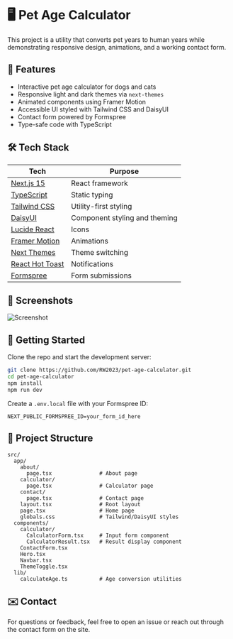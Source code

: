 # 🖥️ Pet Age Calculator

This project is a utility that converts pet years to human years while demonstrating responsive design, animations, and a working contact form.

## 🌟 Features
- Interactive pet age calculator for dogs and cats
- Responsive light and dark themes via `next-themes`
- Animated components using Framer Motion
- Accessible UI styled with Tailwind CSS and DaisyUI
- Contact form powered by Formspree
- Type-safe code with TypeScript

## 🛠 Tech Stack
| Tech | Purpose |
|------|---------|
| [Next.js 15](https://nextjs.org/) | React framework |
| [TypeScript](https://www.typescriptlang.org/) | Static typing |
| [Tailwind CSS](https://tailwindcss.com/) | Utility-first styling |
| [DaisyUI](https://daisyui.com/) | Component styling and theming |
| [Lucide React](https://lucide.dev/) | Icons |
| [Framer Motion](https://www.framer.com/motion/) | Animations |
| [Next Themes](https://github.com/pacocoursey/next-themes) | Theme switching |
| [React Hot Toast](https://react-hot-toast.com/) | Notifications |
| [Formspree](https://formspree.io/) | Form submissions |

## 📸 Screenshots
![Screenshot](https://www.ryan-w.dev/projects/pet.png)

## 🚀 Getting Started
Clone the repo and start the development server:

```bash
git clone https://github.com/RW2023/pet-age-calculator.git
cd pet-age-calculator
npm install
npm run dev
```

Create a `.env.local` file with your Formspree ID:

```env
NEXT_PUBLIC_FORMSPREE_ID=your_form_id_here
```

## 📂 Project Structure
```
src/
  app/
    about/
      page.tsx               # About page
    calculator/
      page.tsx               # Calculator page
    contact/
      page.tsx               # Contact page
    layout.tsx               # Root layout
    page.tsx                 # Home page
    globals.css              # Tailwind/DaisyUI styles
  components/
    calculator/
      CalculatorForm.tsx     # Input form component
      CalculatorResult.tsx   # Result display component
    ContactForm.tsx
    Hero.tsx
    Navbar.tsx
    ThemeToggle.tsx
  lib/
    calculateAge.ts          # Age conversion utilities
```

## ✉️ Contact
For questions or feedback, feel free to open an issue or reach out through the contact form on the site.
